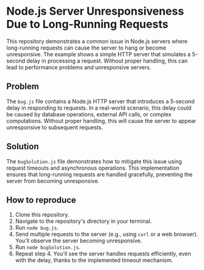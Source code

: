 # Node.js Server Unresponsiveness Due to Long-Running Requests

This repository demonstrates a common issue in Node.js servers where long-running requests can cause the server to hang or become unresponsive.  The example shows a simple HTTP server that simulates a 5-second delay in processing a request.  Without proper handling, this can lead to performance problems and unresponsive servers.

## Problem

The `bug.js` file contains a Node.js HTTP server that introduces a 5-second delay in responding to requests.  In a real-world scenario, this delay could be caused by database operations, external API calls, or complex computations.  Without proper handling, this will cause the server to appear unresponsive to subsequent requests.

## Solution

The `bugSolution.js` file demonstrates how to mitigate this issue using request timeouts and asynchronous operations.  This implementation ensures that long-running requests are handled gracefully, preventing the server from becoming unresponsive.

## How to reproduce

1. Clone this repository.
2. Navigate to the repository's directory in your terminal.
3. Run `node bug.js`.
4. Send multiple requests to the server (e.g., using `curl` or a web browser).  You'll observe the server becoming unresponsive.
5. Run `node bugSolution.js`.
6. Repeat step 4. You'll see the server handles requests efficiently, even with the delay, thanks to the implemented timeout mechanism.
